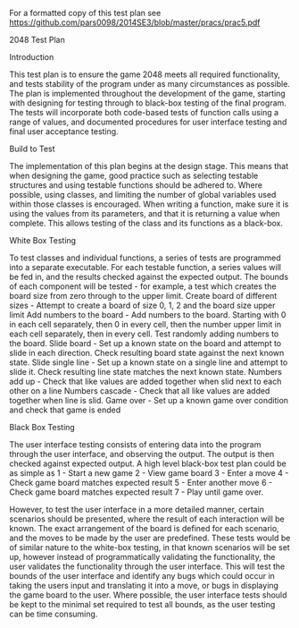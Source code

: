 For a formatted copy of this test plan see https://github.com/pars0098/2014SE3/blob/master/pracs/prac5.pdf

2048 Test Plan

Introduction

This test plan is to ensure the game 2048 meets all required functionality, and tests stability of the program under as many circumstances as possible. The plan is implemented throughout the development of the game, starting with designing for testing through to black-box testing of the final program. The tests will incorporate both code-based tests of function calls using a range of values, and documented procedures for user interface testing and final user acceptance testing.

Build to Test

The implementation of this plan begins at the design stage. This means that when designing the game, good practice such as selecting testable structures and using testable functions should be adhered to. Where possible, using classes, and limiting the number of global variables used within those classes is encouraged. When writing a function, make sure it is using the values from its parameters, and that it is returning a value when complete. This allows testing of the class and its functions as a black-box.

White Box Testing

To test classes and individual functions, a series of tests are programmed into a separate executable. For each testable function, a series values will be fed in, and the results checked against the expected output. The bounds of each component will be tested - for example, a test which creates the board size from zero through to the upper limit.
Create board of different sizes - Attempt to create a board of size 0, 1, 2 and the board size upper limit
Add numbers to the board - Add numbers to the board. Starting with 0 in each cell separately, then 0 in every cell, then the number upper limit in each cell separately, then in every cell. Test randomly adding numbers to the board.
Slide board - Set up a known state on the board and attempt to slide in each direction. Check resulting board state against the next known state.
Slide single line - Set up a known state on a single line and attempt to slide it. Check resulting line state matches the next known state.
Numbers add up - Check that like values are added together when slid next to each other on a line
Numbers cascade - Check that all like values are added together when line is slid.
Game over - Set up a known game over condition and check that game is ended

Black Box Testing

The user interface testing consists of entering data into the program through the user interface, and observing the output. The output is then checked against expected output. A high level black-box test plan could be as simple as
1 - Start a new game
2 - View game board
3 - Enter a move
4 - Check game board matches expected result
5 - Enter another move
6 - Check game board matches expected result
7 - Play until game over.

However, to test the user interface in a more detailed manner, certain scenarios should be presented, where the result of each interaction will be known. The exact arrangement of the board is defined for each scenario, and the moves to be made by the user are predefined. These tests would be of similar nature to the white-box testing, in that known scenarios will be set up, however instead of programmatically validating the functionality, the user validates the functionality through the user interface. This will test the bounds of the user interface and identify any bugs which could occur in taking the users input and translating it into a move, or bugs in displaying the game board to the user. Where possible, the user interface tests should be kept to the minimal set required to test all bounds, as the user testing can be time consuming.
